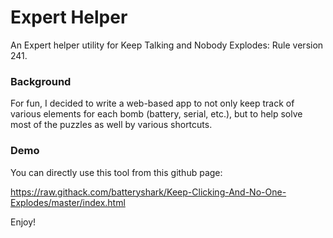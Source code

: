 # Expert Helper
An Expert helper utility for Keep Talking and Nobody Explodes: Rule version 241.

### Background
For fun, I decided to write a web-based app to not only keep track of various elements for each bomb (battery, serial, etc.), but to help solve most of the puzzles as well by various shortcuts.

### Demo
You can directly use this tool from this github page:

https://raw.githack.com/batteryshark/Keep-Clicking-And-No-One-Explodes/master/index.html

Enjoy!
